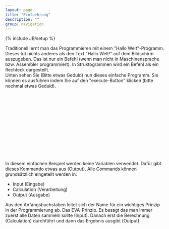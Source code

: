 ```yaml
---
layout: page
title: "Einfuehrung"
description: ""
group: navigation
---
```

{% include JB/setup %}

Traditionell lernt man das Programmieren mit einem "Hallo Welt"-Programm. Dieses tut nichts anderes als den Text "Hallo Welt!" auf dem Bildschirm auszugeben. Das ist nur ein Befehl (wenn man nicht in Maschinensprache bzw. Assembler programmiert). In Struktogrammen wird ein Befehl als ein Rechteck dargestellt. <br>
Unten sehen Sie (Bitte etwas Geduld) nun dieses einfache Programm. Sie k&ouml;nnen es ausführen indem Sie auf den "execute-Button" klicken (bitte nochmal etwas Geduld).




<object classid="clsid:8AD9C840-044E-11D1-B3E9-00805F499D93" codebase="http://java.sun.com/products/plugin/1.3/jinstall-13-win32.cab#Version=1,3,0,0" height="200" width="800">
  <param name="CODE" value="struktor.Struktor.class">
  <param name="ARCHIVE" value="../struktor.jar">
  <param name="type" value="application/x-java-applet;version=1.3">
  <param name="scriptable" value="false">
  <param name="Preset1" value="asImage">
  <param name="enabExecute" value="true">
  <param name="load" value="../struktogramme/hallowelt.str">
  <comment>
    <embed type="application/x-java-applet;version=1.3" code="struktor.Struktor.class" archive="../struktor.jar" scriptable="false" preset1="asImage" enabexecute="true" load="../struktogramme/hallowelt.str" pluginspage="http://java.sun.com/products/plugin/1.3/plugin-install.html" height="200" width="800">
      <noembed>
        No Java Support
      </noembed>
    </embed>
  </comment>
</object>


In diesem einfachen Beispiel werden keine Variablen verwendet. Dafür gibt dieses Kommando etwas aus (Output). Alle Commands können grundsätzlich eingeteilt werden in:

* Input (Eingabe)
* Calculation (Verarbeitung)
* Output (Ausgabe)

Aus den Anfangsbuchstaben leitet sich der Name für ein wichtiges Prinzip in der Programmierung ab. Das EVA-Prinzip. Es besagt das man immer zuerst alle Daten sammeln sollte (Input). Danach erst die Berechnung (Calculation) durchführt und dann das Ergebnis ausgibt (Output).
